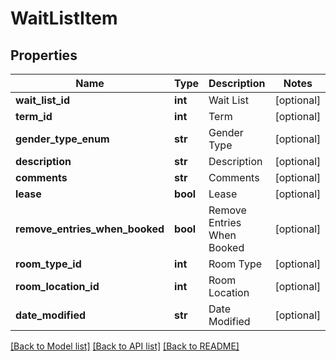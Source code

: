 # WaitListItem

## Properties
Name | Type | Description | Notes
------------ | ------------- | ------------- | -------------
**wait_list_id** | **int** | Wait List | [optional] 
**term_id** | **int** | Term | [optional] 
**gender_type_enum** | **str** | Gender Type | [optional] 
**description** | **str** | Description | [optional] 
**comments** | **str** | Comments | [optional] 
**lease** | **bool** | Lease | [optional] 
**remove_entries_when_booked** | **bool** | Remove Entries When Booked | [optional] 
**room_type_id** | **int** | Room Type | [optional] 
**room_location_id** | **int** | Room Location | [optional] 
**date_modified** | **str** | Date Modified | [optional] 

[[Back to Model list]](../README.md#documentation-for-models) [[Back to API list]](../README.md#documentation-for-api-endpoints) [[Back to README]](../README.md)


